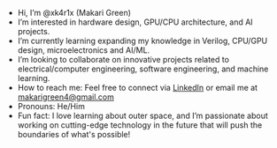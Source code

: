 - Hi, I’m @xk4r1x (Makari Green)
- I’m interested in hardware design, GPU/CPU architecture, and AI projects.
- I’m currently learning expanding my knowledge in Verilog, CPU/GPU design, microelectronics and AI/ML.
- I’m looking to collaborate on innovative projects related to electrical/computer engineering, software engineering, and machine learning.
- How to reach me: Feel free to connect via [LinkedIn](www.linkedin.com/in/makgreen2820) or email me at makarigreen4@gmail.com
- Pronouns: He/Him
- Fun fact: I love learning about outer space, and I’m passionate about working on cutting-edge technology in the future that will push the boundaries of what's possible!


